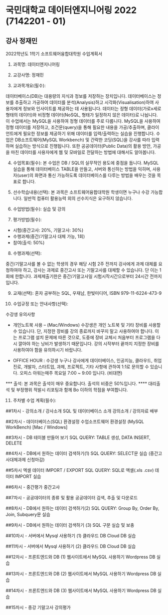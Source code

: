 # 국민대학교 데이터엔지니어링 2022 (7142201 - 01) 
## 강사 정재민


2022학년도 1학기 소프트웨어융합대학원 수업계획서

1. 과목명: 데이터엔지니어링

2. 교강사명: 정재민

3. 교과목개요(필수): 

데이터베이스(DB)는 대용량의 지식과 정보를 저장하는 장치입니다. 데이터베이스는 정보를 추출하고 가공하여 데이터를 분석(Analysis)하고 시각화(Visualisation)하여 사용자에게 정보와 인사이트를 제공하는 데 사용됩니다. 데이터는 정형 데이터(가로x세로 형태의 데이터)와 비정형 데이터(NoSQL, 형태가 일정하지 않은 데이터)로 나뉩니다. 이 수업에서는 MySQL을 사용하여 정형 데이터를 주로 다룹니다. MySQL을 사용하여 정형 데이터를 저장하고, 조건문(query)을 통해 필요한 내용을 가공/추출하며, 클라이언트에게 필요한 정보를 제공하기 위해 데이터를 입력/출력하는 실습을 진행합니다. 수업은 DB소프트웨어(MySQL Workbench) 및 간략한 코딩(SQL)을 강사를 따라 입력하며 실습하는 방식으로 진행됩니다. 또한 공공데이터(Public Data)의 활용 방안, 가공을 마친 데이터를 사용자에게 웹 및 모바일로 전달하는 방법에 대해서도 알아봅니다.


4. 수업목표(필수): 
본 수업은 DB / SQL의 실무적인 용도에 중점을 둡니다. MySQL 실습을 통해 데이터베이스 TABLE을 만들고, 서버와 통신하는 방법을 익히며, 사용자(user)의 화면과 통신 가능하도록 데이터베이스를 다루는 방법을 배우는 것을 목표로 합니다.

5. 선수학습내용(선택): 
본 과목은 소프트웨어융합대학원 학생이면 누구나 수강 가능합니다. 일반적 컴퓨터 활용능력 외의 선수지식은 요구하지 않습니다.

6. 수업방법(필수): 
실습 및 강의

7. 평가방법(필수): 

- 시험(중간고사: 20%, 기말고사: 30%)
- 수행과제(중간/기말고사 대체 가능, 1회)
- 참여(출석: 50%)

8. 수행과제(선택):

중간/기말고사를 볼 수 없는 학생의 경우 해당 시험 2주 전까지 강사에게 과제 대체를 요청하여야 하고, 강사는 과제로 중간고사 또는 기말고사를 대체할 수 있습니다. 단 이는 1회에 한합니다. 과제제출기한은 중간/기말고사일 시험시작시간으로부터 24시간 전까지입니다.

9. 교재(선택):
혼자 공부하는 SQL, 우재남, 한빛미디어, ISBN 979-11-6224-473-9

10. 수업규정 또는 안내사항(선택):

수강생 유의사항
 
* 개인노트북 사용 – (Mac/Windows) 
수강생은 개인 노트북 및 기타 장비를 사용할 수 있습니다. 단, 지정한 장비를 강의 종료까지 바꾸지 말고 사용하여야 합니다. 이는 프로그램 설치 문제에 따른 것으로, 도중에 장비 교체시 처음부터 프로그램을 다시 깔아야 하는 낭비가 발생하기 때문입니다. 강의 시작부터 끝까지 지정한 장비를 사용하여야 함을 유의하시기 바랍니다.
 
* OFFICE HOUR : 수강생 누구나 강사에게 데이터베이스, 인공지능, 클라우드, 취업진로, 개발자, 스타트업, 과제, 프로젝트, 기타 사항에 관하여 1:1로 문의할 수 있습니다. 오피스 아워는매주 목요일 7:00 ~ 9:00 입니다. (비대면)
 
 
*** 출석: 본 과목은 출석이 매우 중요합니다. 출석의 비중은 50%입니다.
**** 대리출석 및 부정행위 적발시 리포팅과 함께 Bo 이하의 학점을 부여합니다.


11. 주차별 수업 계획(필수):

##1차시 - 강의소개 / 강사소개
SQL 및 데이터베이스 소개
강의소개 / 강의자료 배부

##2차시 - 데이터베이스(SQL) 환경설정
수업소프트웨어 환경설정 (MySQL WorkBench) [Mac / Windows]

##3차시 - DB 테이블 만들어 보기
SQL QUERY: TABLE 생성, DATA INSERT, DELETE

##4차시 - DB에서 원하는 데이터 검색하기(1)
SQL QUERY: SELECT문 실습
(중간고사대체과제 신청마감)

##5차시
엑셀 데이터 IMPORT / EXPORT
SQL QUERY: SQL로 엑셀(.xls .csv) 데이터 IMPORT  실습

##6차시 - 중간평가
중간고사

##7차시 - 공공데이터의 종류 및 활용
공공데이터 검색, 추출 및 다운로드

##8차시 - DB에서 원하는 데이터 검색하기(2)
SQL QUERY: Group By, Order By, Join, Subquery문 실습

##9차시 - DB에서 원하는 데이터 검색하기 (3)
SQL 구문 실습 및 보충

##10차시 - 서버에서 Mysql 사용하기 (1)
클라우드 DB
Cloud DB 실습

##11차시 - 서버에서 Mysql 사용하기 (2)
클라우드 DB
Cloud DB 실습

##12차시 - 프론트엔드와 DB (1) 
웹사이트에서 MySQL 사용하기
Wordpress DB 실습

##13차시 - 프론트엔드와 DB (2) 
웹사이트에서 MySQL 사용하기
Wordpress DB 실습

##14차시 - 프론트엔드와 DB (3) 
웹사이트에서 MySQL 사용하기
Wordpress DB 실습

##15차시 - 종강
기말고사
강의평가


